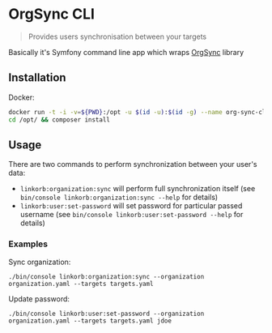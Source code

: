 # OrgSync CLI
> Provides users synchronisation between your targets

Basically it's Symfony command line app which wraps [OrgSync](https://github.com/linkorb/org-sync) library

## Installation

Docker:

```sh
docker run -t -i -v=${PWD}:/opt -u $(id -u):$(id -g) --name org-sync-cli composer:latest bash
cd /opt/ && composer install
```

## Usage

There are two commands to perform synchronization between your user's data:
* `linkorb:organization:sync` will perform full synchronization itself (see `bin/console linkorb:organization:sync --help` for details)
* `linkorb:user:set-password` will set password for particular passed username (see `bin/console linkorb:user:set-password --help` for details)

### Examples
Sync organization:

`./bin/console linkorb:organization:sync --organization organization.yaml --targets targets.yaml`

Update password:

`./bin/console linkorb:user:set-password --organization organization.yaml --targets targets.yaml jdoe`
